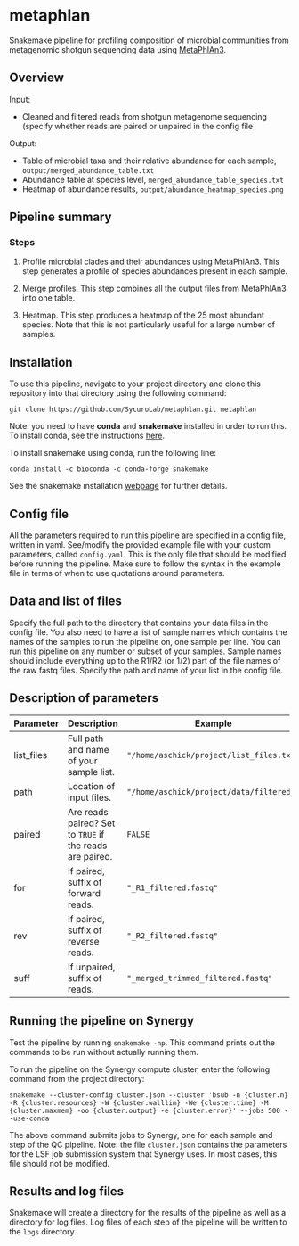 # metaphlan

Snakemake pipeline for profiling composition of microbial communities from metagenomic shotgun sequencing data using [MetaPhlAn3](https://www.nature.com/articles/nmeth.3802).

## Overview

Input: 

* Cleaned and filtered reads from shotgun metagenome sequencing (specify whether reads are paired or unpaired in the config file

Output: 

* Table of microbial taxa and their relative abundance for each sample, `output/merged_abundance_table.txt`
* Abundance table at species level, `merged_abundance_table_species.txt`
* Heatmap of abundance results, `output/abundance_heatmap_species.png`

## Pipeline summary

### Steps

1) Profile microbial clades and their abundances using MetaPhlAn3. This step generates a profile of species abundances present in each sample.

2) Merge profiles. This step combines all the output files from MetaPhlAn3 into one table.

3) Heatmap. This step produces a heatmap of the 25 most abundant species. Note that this is not particularly useful for a large number of samples. 

## Installation

To use this pipeline, navigate to your project directory and clone this repository into that directory using the following command:

```
git clone https://github.com/SycuroLab/metaphlan.git metaphlan
```

Note: you need to have **conda** and **snakemake** installed in order to run this. To install conda, see the instructions [here](https://github.com/ucvm/synergy/wiki). 

To install snakemake using conda, run the following line:

```
conda install -c bioconda -c conda-forge snakemake
```

See the snakemake installation [webpage](https://snakemake.readthedocs.io/en/stable/getting_started/installation.html) for further details.

## Config file

All the parameters required to run this pipeline are specified in a config file, written in yaml. See/modify the provided example file with your custom parameters, called `config.yaml`. This is the only file that should be modified before running the pipeline. Make sure to follow the syntax in the example file in terms of when to use quotations around parameters.

## Data and list of files

Specify the full path to the directory that contains your data files in the config file. You also need to have a list of sample names which contains the names of the samples to run the pipeline on, one sample per line. You can run this pipeline on any number or subset of your samples. Sample names should include everything up to the R1/R2 (or 1/2) part of the file names of the raw fastq files. Specify the path and name of your list in the config file.

## Description of parameters
| Parameter | Description | Example |
| -------------- | --------------- | ------------ |
| list_files | Full path and name of your sample list. | `"/home/aschick/project/list_files.txt"` |
| path | Location of input files. | `"/home/aschick/project/data/filtered/"` |
| paired | Are reads paired? Set to `TRUE` if the reads are paired. | `FALSE` |
| for | If paired, suffix of forward reads. | `"_R1_filtered.fastq"` |
| rev | If paired, suffix of reverse reads. | `"_R2_filtered.fastq"` |
| suff | If unpaired, suffix of reads. | `"_merged_trimmed_filtered.fastq"` |

## Running the pipeline on Synergy

Test the pipeline by running `snakemake -np`. This command prints out the commands to be run without actually running them. 

To run the pipeline on the Synergy compute cluster, enter the following command from the project directory:

```
snakemake --cluster-config cluster.json --cluster 'bsub -n {cluster.n} -R {cluster.resources} -W {cluster.walllim} -We {cluster.time} -M {cluster.maxmem} -oo {cluster.output} -e {cluster.error}' --jobs 500 --use-conda
```
The above command submits jobs to Synergy, one for each sample and step of the QC pipeline. Note: the file `cluster.json` contains the parameters for the LSF job submission system that Synergy uses. In most cases, this file should not be modified.

## Results and log files

Snakemake will create a directory for the results of the pipeline as well as a directory for log files. Log files of each step of the pipeline will be written to the `logs` directory.




